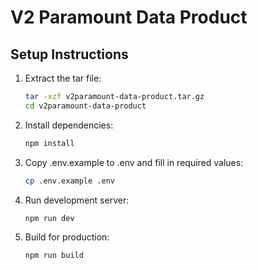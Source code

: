 # V2 Paramount Data Product

## Setup Instructions

1. Extract the tar file:
   ```bash
   tar -xzf v2paramount-data-product.tar.gz
   cd v2paramount-data-product
   ```

2. Install dependencies:
   ```bash
   npm install
   ```

3. Copy .env.example to .env and fill in required values:
   ```bash
   cp .env.example .env
   ```

4. Run development server:
   ```bash
   npm run dev
   ```

5. Build for production:
   ```bash
   npm run build
   ```
